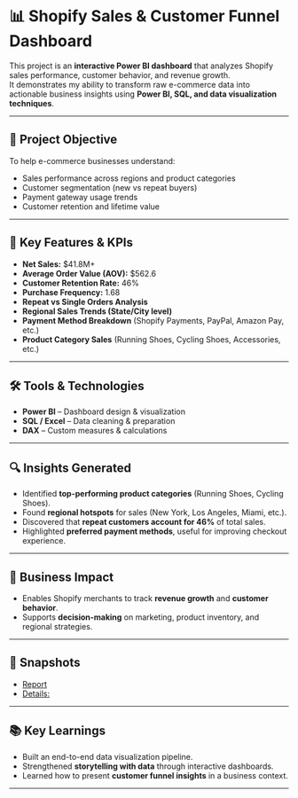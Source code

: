 # 📊 Shopify Sales & Customer Funnel Dashboard

This project is an **interactive Power BI dashboard** that analyzes Shopify sales performance, customer behavior, and revenue growth.  
It demonstrates my ability to transform raw e-commerce data into actionable business insights using **Power BI, SQL, and data visualization techniques**.  

---

## 🔹 Project Objective
To help e-commerce businesses understand:
- Sales performance across regions and product categories
- Customer segmentation (new vs repeat buyers)
- Payment gateway usage trends
- Customer retention and lifetime value

---

## 📌 Key Features & KPIs
- **Net Sales:** $41.8M+  
- **Average Order Value (AOV):** $562.6  
- **Customer Retention Rate:** 46%  
- **Purchase Frequency:** 1.68  
- **Repeat vs Single Orders Analysis**  
- **Regional Sales Trends (State/City level)**  
- **Payment Method Breakdown** (Shopify Payments, PayPal, Amazon Pay, etc.)  
- **Product Category Sales** (Running Shoes, Cycling Shoes, Accessories, etc.)  

---

## 🛠 Tools & Technologies
- **Power BI** – Dashboard design & visualization  
- **SQL / Excel** – Data cleaning & preparation  
- **DAX** – Custom measures & calculations  

---

## 🔍 Insights Generated
- Identified **top-performing product categories** (Running Shoes, Cycling Shoes).  
- Found **regional hotspots** for sales (New York, Los Angeles, Miami, etc.).  
- Discovered that **repeat customers account for 46%** of total sales.  
- Highlighted **preferred payment methods**, useful for improving checkout experience.  

---

## 📌 Business Impact
- Enables Shopify merchants to track **revenue growth** and **customer behavior**.  
- Supports **decision-making** on marketing, product inventory, and regional strategies.  

---

## 📎 Snapshots
- [Report](https://github.com/avnitayal/Shopify-Sales-Customer-Funnel-Dashboard/blob/main/Snapshot%20of%20Report.jpg)  
- [Details:](https://github.com/avnitayal/Shopify-Sales-Customer-Funnel-Dashboard/blob/main/Snapshot%20of%20Details.jpg)  

---

## 📚 Key Learnings
- Built an end-to-end data visualization pipeline.  
- Strengthened **storytelling with data** through interactive dashboards.  
- Learned how to present **customer funnel insights** in a business context.  

---
